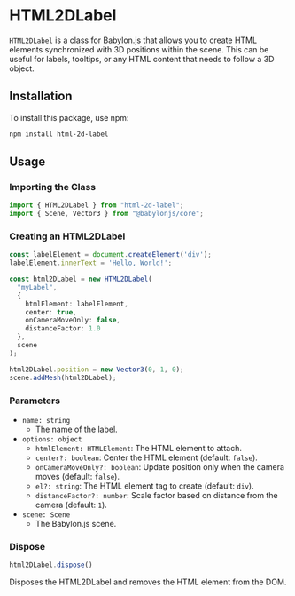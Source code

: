 # HTML2DLabel

`HTML2DLabel` is a class for Babylon.js that allows you to create HTML elements synchronized with 3D positions within the scene. This can be useful for labels, tooltips, or any HTML content that needs to follow a 3D object.

## Installation

To install this package, use npm:

```bash
npm install html-2d-label
```

## Usage

### Importing the Class

```typescript
import { HTML2DLabel } from "html-2d-label";
import { Scene, Vector3 } from "@babylonjs/core";
```

### Creating an HTML2DLabel

```typescript
const labelElement = document.createElement('div');
labelElement.innerText = 'Hello, World!';

const html2DLabel = new HTML2DLabel(
  "myLabel",
  {
    htmlElement: labelElement,
    center: true,
    onCameraMoveOnly: false,
    distanceFactor: 1.0
  },
  scene
);

html2DLabel.position = new Vector3(0, 1, 0);
scene.addMesh(html2DLabel);
```

### Parameters
- `name: string`
  - The name of the label.
- `options: object`
  - `htmlElement: HTMLElement`: The HTML element to attach.
  - `center?: boolean`: Center the HTML element (default: `false`).
  - `onCameraMoveOnly?: boolean`: Update position only when the camera moves (default: `false`).
  - `el?: string`: The HTML element tag to create (default: `div`).
  - `distanceFactor?: number`: Scale factor based on distance from the camera (default: `1`).
- `scene: Scene`
  - The Babylon.js scene.

### Dispose
```typescript
html2DLabel.dispose()
```
Disposes the HTML2DLabel and removes the HTML element from the DOM.